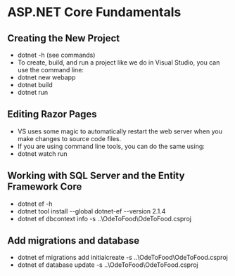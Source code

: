 # ASP.NET Core Fundamentals

## Creating the New Project
* dotnet -h (see commands)
* To create, build, and run a project like we do in Visual Studio, you can use the command line:
* dotnet new webapp
* dotnet build
* dotnet run

## Editing Razor Pages
* VS uses some magic to automatically restart the web server when you make changes to source code files. 
* If you are using command line tools, you can do the same using:
* dotnet watch run

## Working with SQL Server and the Entity Framework Core
* dotnet ef -h
* dotnet tool install --global dotnet-ef --version 2.1.4
* dotnet ef dbcontext info -s ..\OdeToFood\OdeToFood.csproj

## Add migrations and database
* dotnet ef migrations add initialcreate -s ..\OdeToFood\OdeToFood.csproj
* dotnet ef database update -s ..\OdeToFood\OdeToFood.csproj